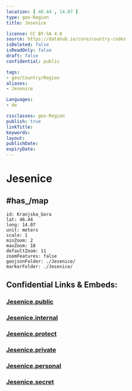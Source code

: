 ```yaml
---
location: [ 46.44 , 14.07 ] 
type: geo-Region
title: Jesenice

license: CC BY-SA 4.0
source: https://datahub.io/core/country-codes
isDeleted: false
isReadOnly: false
draft: false
confidential: public

tags:
- geo/Country/Region
aliases:
- Jesenice

Languages:
- de

cssclasses: geo-Region
publish: true
linkTitle: 
keywords: 
layout: 
publishDate: 
expiryDate: 
---
```


# Jesenice

## #has_/map 

```leaflet
id: Kranjska_Gora
lat: 46.44
long: 14.07
unit: meters
scale: 1
minZoom: 2 
maxZoom: 18
defaultZoom: 11
zoomFeatures: false 
geojsonFolder: ./Jesenice/
markerFolder: ./Jesenice/
```


## Confidential Links & Embeds: 

### [Jesenice.public](/_public/\Earth\Continent\Europe\Europe~Central\Slovenia\Regions~Slovenia\Gorenjska\counties~GorenjskaJesenice.public.md) 

### [Jesenice.internal](/_internal/\Earth\Continent\Europe\Europe~Central\Slovenia\Regions~Slovenia\Gorenjska\counties~GorenjskaJesenice.internal.md) 

### [Jesenice.protect](/_protect/\Earth\Continent\Europe\Europe~Central\Slovenia\Regions~Slovenia\Gorenjska\counties~GorenjskaJesenice.protect.md) 

### [Jesenice.private](/_private/\Earth\Continent\Europe\Europe~Central\Slovenia\Regions~Slovenia\Gorenjska\counties~GorenjskaJesenice.private.md) 

### [Jesenice.personal](/_personal/\Earth\Continent\Europe\Europe~Central\Slovenia\Regions~Slovenia\Gorenjska\counties~GorenjskaJesenice.personal.md) 

### [Jesenice.secret](/_secret/\Earth\Continent\Europe\Europe~Central\Slovenia\Regions~Slovenia\Gorenjska\counties~GorenjskaJesenice.secret.md)

